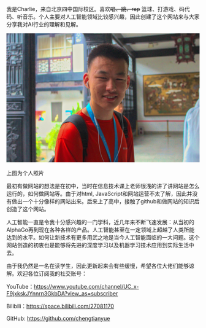 我是Charlie，来自北京四中国际校区。喜欢~~唱、跳、rap~~ 篮球、打游戏、码代码、听音乐。个人主要对人工智能领域比较感兴趣，因此创建了这个网站来与大家分享我对AI行业的理解和见解。

<img src="img/me.jpg" alt="me" style="zoom:50%;" />

上图为个人照片

最初有做网站的想法是在初中，当时在信息技术课上老师很浅的讲了讲网站是怎么运行的，如何做网站等。由于对html, JavaScript和网站运营不太了解，因此并没有做出一个十分像样的网站出来。后来上了高中，接触了github和做网站的知识后创造了这个网站。

人工智能一直是令我十分感兴趣的一门学科，近几年来不断飞速发展：从当初的AlphaGo再到现在各种各样的产品。人工智能甚至在一定领域上超越了人类所能达到的水平。如何让新技术有更多用武之地是当今人工智能面临的一大问题。这个网站创造的初衷也是能够将先进的深度学习以及机器学习技术应用到实际生活中去。

由于我仍然是一名在读学生，因此更新起来会有些缓慢，希望各位大佬们能够谅解。欢迎各位订阅我的社交账号：

YouTube：https://www.youtube.com/channel/UC_x-F9jxkskJYnnrn3GkbDA?view_as=subscriber

Bilibili：https://space.bilibili.com/27081170

GitHub: https://github.com/chengtianyue























